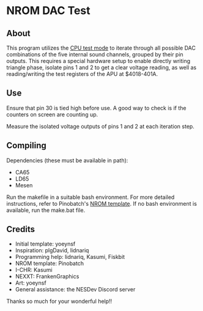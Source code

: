 # NROM DAC Test

## About

This program utilizes the [CPU test mode](https://www.nesdev.org/wiki/CPU_Test_Mode) to iterate through all possible DAC combinations of the five internal sound channels, grouped by their pin outputs.
This requires a special hardware setup to enable directly writing triangle phase, isolate pins 1 and 2 to get a clear voltage reading, as well as reading/writing the test registers of the APU at $4018-401A.

## Use

Ensure that pin 30 is tied high before use. A good way to check is if the counters on screen are counting up.

Measure the isolated voltage outputs of pins 1 and 2 at each iteration step.

## Compiling

Dependencies (these must be available in path):
- CA65
- LD65
- Mesen

Run the makefile in a suitable bash environment. For more detailed instructions, refer to Pinobatch's [NROM template](https://github.com/pinobatch/nrom-template). If no bash environment is available, run the make.bat file.

## Credits

- Initial template: yoeynsf
- Inspiration: plgDavid, lidnariq
- Programming help: lidnariq, Kasumi, Fiskbit
- NROM template: Pinobatch
- I-CHR: Kasumi
- NEXXT: FrankenGraphics
- Art: yoeynsf
- General assistance: the NESDev Discord server

Thanks so much for your wonderful help!!
